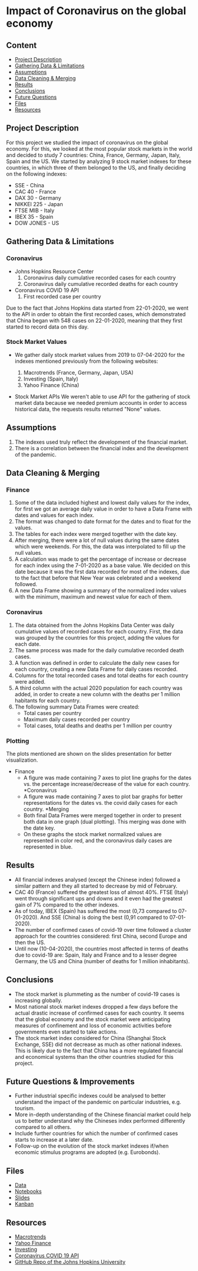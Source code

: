 # Impact of Coronavirus on the global economy

## Content
- [Project Description](#project-description)
- [Gathering Data & Limitations](#gathering-data-&-limitations)
- [Assumptions](#assumptions)
- [Data Cleaning & Merging](#data-cleaning-&-merging)
- [Results](#results)
- [Conclusions](#conclusions)
- [Future Questions](#future-questions-&-improvements)
- [Files](#files)
- [Resources](#resources)

## Project Description  
For this project we studied the impact of coronavirus on the global economy. For this, we looked at the most popular stock markets in the world and decided to study 7 countries: China, France, Germany, Japan, Italy, Spain and the US.
We started by analyzing 9 stock market indexes for these countries, in which three of them belonged to the US, and finally deciding on the following indexes:
* SSE - China
* CAC 40 - France
* DAX 30 - Germany
* NIKKEI 225 - Japan
* FTSE MIB - Italy
* IBEX 35 - Spain
* DOW JONES - US


## Gathering Data & Limitations
### Coronavirus
* Johns Hopkins Resource Center
    1. Coronavirus daily cumulative recorded cases for each country
    2. Coronavirus daily cumulative recorded deaths for each country
* Coronavirus COVID 19 API
    1. First recorded case per country
    
Due to the fact that Johns Hopkins data started from 22-01-2020, we went to the API in order to obtain the first recorded cases, which demonstrated that China began with 548 cases on 22-01-2020, meaning that they first started to record data on this day.

### Stock Market Values
* We gather daily stock market values from 2019 to 07-04-2020 for the indexes mentioned previously from the following websites:
    1. Macrotrends (France, Germany, Japan, USA)
    2. Investing (Spain, Italy)
    3. Yahoo Finance (China)
    
* Stock Market APIs
    We weren't able to use API for the gathering of stock market data because we needed premium accounts in order to access historical data,
    the requests results returned "None" values.

## Assumptions
   1. The indexes used truly reflect the development of the financial market. 
   2. There is a correlation between the financial index and the development of the pandemic. 


## Data Cleaning & Merging
### Finance
   1. Some of the data included highest and lowest daily values for the index, for first we got an average daily value in order to have a Data Frame with dates and values for each index.
   2. The format was changed to date format for the dates and to float for the values.
   3. The tables for each index were merged together with the date key.
   4. After merging, there were a lot of null values during the same dates which were weekends. For this, the data was interpolated to fill up the null values.
   5. A calculation was made to get the percentage of increase or decrease for each index using the 7-01-2020 as a base value. We decided on this date because it was the first data recorded for most of the indexes, due to the fact that before that New Year was celebrated and a weekend followed.
   6. A new Data Frame showing a summary of the normalized index values with the minimum, maximum and newest value for each of them.

### Coronavirus
   1. The data obtained from the Johns Hopkins Data Center was daily cumulative values of recorded cases for each country. First, the data was grouped by the countries for this project, adding the values for each date.
   2. The same process was made for the daily cumulative recorded death cases.
   3. A function was defined in order to calculate the daily new cases for each country, creating a new Data Frame for daily cases recorded.
   4. Columns for the total recorded cases and total deaths for each country were added.
   5. A third column with the actual 2020 population for each country was added, in order to create a new column with the deaths per 1 million habitants for each country. 
   6. The following summary Data Frames were created:
        * Total cases per country
        * Maximum daily cases recorded per country
        * Total cases, total deaths and deaths per 1 million per country

### Plotting
The plots mentioned are shown on the slides presentation for better visualization.

* Finance
    - A figure was made containing 7 axes to plot line graphs for the dates vs. the percentage increase/decrease of the value for each country.
*Coronavirus
    - A figure was made containing 7 axes to plot bar graphs for better representations for the dates vs. the covid daily cases for each country.
*Merging
    - Both final Data Frames were merged together in order to present both data in one graph (dual plotting). This merging was done with the date key.
    - On these graphs the stock market normalized values are represented in color red, and the coronavirus daily cases are represented in blue.

## Results
* All financial indexes analysed (except the Chinese index) followed a similar pattern and they all started to decrease by mid of February. 
* CAC 40 (France) suffered the greatest loss of almost 40%. FTSE (Italy) went through significant ups and downs and it even had the greatest gain of 7% compared to the other indexes. 
* As of today, IBEX (Spain) has suffered the most (0,73 compared to 07-01-2020). And SSE (China) is doing the best (0,91 compared to 07-01-2020). 
* The number of confirmed cases of covid-19 over time followed a cluster approach for the countries considered: first China, second Europe and then the US.
* Until now (10-04-2020), the countries most affected in terms of deaths due to covid-19 are: Spain, Italy and France and to a lesser degree Germany, the US and China (number of deaths for 1 million inhabitants).

## Conclusions  
* The stock market is plummeting as the number of covid-19 cases is increasing globally.
* Most national stock market indexes dropped a few days before the actual drastic increase of confirmed cases for each country. It seems that the global economy and the stock market were anticipating measures of confinement and loss of economic activities before governments even started to take actions.  
* The stock market index considered for China (Shanghai Stock Exchange, SSE) did not decrease as much as other national indexes. This is likely due to the fact that China has a more regulated financial and economical systems than the other countries studied for this project.



## Future Questions & Improvements

* Further industrial specific indexes could be analysed to better understand the impact of the pandemic on particular industries, e.g. tourism. 
* More in-depth understanding of the Chinese financial market could help us to better understand why the Chineses index performed differently compared to all others. 
* Include further countries for which the number of confirmed cases starts to increase at a later date.
* Follow-up on the evolution of the stock market indexes if/when economic stimulus programs are adopted (e.g. Eurobonds). 


## Files
- [Data](/data/)
- [Notebooks](https://github.com/Magierteppich/Data_Thief_Project_Team_Wall-e/tree/master/Jupyter_Notebooks)
- [Slides](https://github.com/Magierteppich/Data_Thief_Project_Team_Wall-e/blob/master/COVID%20vs%20Stock%20Markets.pdf)
- [Kanban](https://github.com/users/Magierteppich/projects/1)


## Resources
- [Macrotrends](https://www.macrotrends.net)
- [Yahoo Finance](https://de.finance.yahoo.com)
- [Investing](https://www.investing.com)
- [Coronavirus COVID 19 API](https://documenter.getpostman.com/view/10808728/SzS8rjbc?version=latest#cc76052f-6601-4645-80e5-ca7aaa36f8ef)
- [GitHub Repo of the Johns Hopkins University](https://github.com/CSSEGISandData/COVID--19/tree/master/csse_covid_19_data/csse_covid_19_time_series)